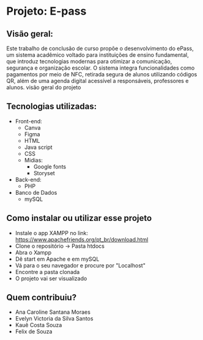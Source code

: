# Projeto: E-pass

## Visão geral:
Este trabalho de conclusão de curso propõe o desenvolvimento do ePass, um sistema acadêmico voltado para instituições de ensino fundamental, que introduz tecnologias modernas para otimizar a comunicação, segurança e organização escolar. O sistema integra funcionalidades como pagamentos por meio de NFC, retirada segura de alunos utilizando códigos QR, além de uma agenda digital acessível a responsáveis, professores e alunos.
visão geral do projeto

## Tecnologias utilizadas:
- Front-end:
  - Canva
  - Figma
  - HTML
  - Java script
  - CSS
  - Midias:
    - Google fonts
    - Storyset
- Back-end:
  - PHP
- Banco de Dados
  - mySQL

## Como instalar ou utilizar esse projeto
- Instale o app XAMPP no link: https://www.apachefriends.org/pt_br/download.html
- Clone o repositório -> Pasta htdocs
- Abra o Xampp
- Dê start em Apache e em mySQL
- Vá para o seu navegador e procure por "Localhost"
- Encontre a pasta clonada
- O projeto vai ser visualizado


## Quem contribuiu? 
- Ana Caroline Santana Moraes
- Evelyn Victoria da Silva Santos
- Kauê Costa Souza
- Felix de Souza
  
